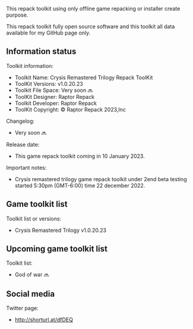This repack toolkit using only offline game repacking or installer create purpose.

This repack toolkit fully open source software and this toolkit all data available for my GitHub page only.

Information status
-----------------------------------------------
Toolkit information:
- Toolkit Name: Crysis Remastered Trilogy Repack ToolKit
- ToolKit Versions: v1.0.20.23
- Toolkit File Space: Very soon 🔜
- ToolKit Designer: Raptor Repack
- Toolkit Developer: Raptor Repack
- ToolKit Copyright: © Raptor Repack 2023,Inc

Changelog:
- Very soon 🔜

Release date:

- This game repack toolkit coming in 10 January 2023.

Important notes:

- Crysis remastered trilogy game repack toolkit under 2end beta testing started 5:30pm (GMT-6:00) time 22 december 2022.

Game toolkit list
-----------------------------------------------
Toolkit list or versions:
- Crysis Remastered Trilogy v1.0.20.23

Upcoming game toolkit list
-----------------------------------------------
Toolkit list:
- God of war 🔜

Social media
-----------------------------------------------
Twitter page:
- http://shorturl.at/dfDEQ
